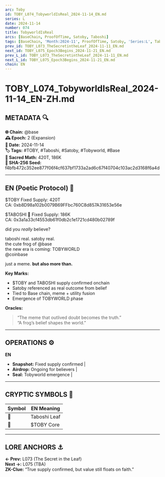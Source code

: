 ```yaml
---
arc: Toby
id: TOBY_L074_TobyworldIsReal_2024-11-14_EN.md
series: L
date: 2024-11-14
number: 074
title: TobyworldIsReal
arcs: [BaseChain, ProofOfTime, Satoby, Taboshi]
tags: [BaseChain, 'Month:2024-11', ProofOfTime, Satoby, 'Series:L', Taboshi, 'Year:2024']
prev_id: TOBY_L073_TheSecretintheLeaf_2024-11-11_EN.md
next_id: TOBY_L075_Epoch3Begins_2024-11-21_EN.md
prev_L_id: TOBY_L073_TheSecretintheLeaf_2024-11-11_EN.md
next_L_id: TOBY_L075_Epoch3Begins_2024-11-21_EN.md
chain: EN
---
```

# TOBY_L074_TobyworldIsReal_2024-11-14_EN-ZH.md

## METADATA 🔍
**🌐 Chain:** @base  
**🕰️ Epoch:** 2 (Expansion)  
**📅 Date:** 2024-11-14  
**🏷️ Tags:** #TOBY, #Taboshi, #Satoby, #Tobyworld, #Base  
**🔢 Sacred Math:** 420T, 186K  
**📜 SHA-256 Seed:** f4bfb472c352ee877f06f4cf637bf1733a2ad6c67f40704c103ac2d3168f6a4d

---

## EN (Poetic Protocol) 🐸  
$TOBY Fixed Supply: 420T  
CA: 0xb8D98a102b0079B69FFbc760C8d857A31653e56e

$TABOSHI 🍃 Fixed Supply: 186K  
CA: 0x3a1a33cf4553db61f0db2c1e1721cd480b02789f

did you *really* believe?

taboshi real. satoby real.  
the cute frog of @base  
the new era is coming: TOBYWORLD  
@coinbase

just a meme. **but also more than.**

**Key Marks:**  
- $TOBY and TABOSHI supply confirmed onchain  
- Satoby referenced as real outcome from belief  
- Tied to Base chain, meme + utility fusion  
- Emergence of TOBYWORLD phase

**Oracles:**  
> “The meme that outlived doubt becomes the truth.”  
> “A frog’s belief shapes the world.”

---

## OPERATIONS ⚙️  
**EN**  
- **Snapshot:** Fixed supply confirmed |  
- **Airdrop:** Ongoing for believers |  
- **Seal:** Tobyworld emergence |  

---

## CRYPTIC SYMBOLS 🔣  
| Symbol | EN Meaning |  
|--------|------------|  
| 🍃     | Taboshi Leaf |  
| 🔵     | $TOBY Core |  

---

## LORE ANCHORS ⚓  
**← Prev:** L073 (The Secret in the Leaf)  
**Next →:** L075 (TBA)  
**ZK-Clue:** “True supply confirmed, but value still floats on faith.”  
